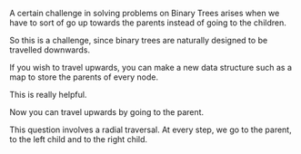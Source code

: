 A certain challenge in solving problems on Binary Trees arises when we have to sort of go up towards the parents instead of going to the children.

So this is a challenge, since binary trees are naturally designed to be travelled downwards.

If you wish to travel upwards, you can make a new data structure such as a map to store the parents of every node.

This is really helpful.

Now you can travel upwards by going to the parent.

This question involves a radial traversal.
At every step, we go to the parent, to the left child and to the right child.